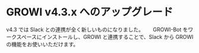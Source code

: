 # GROWI v4.3.x へのアップグレード

v4.3 では Slack との連携が全く新しいものになりました。　　
GROWI-Bot をワークスペースにインストールし、GROWI と連携することで、Slack から GROWI の機能をお使いいただけます。
<!-- TODO bot manual が master に merged されたら記述する -->
<!-- 詳しくは[こちら](../../)をご覧ください。 -->
